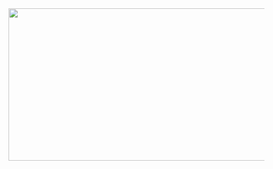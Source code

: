 <a href="https://github.com/devxb/gitanimals">
<img
  src="https://render.gitanimals.org/farms/cyunlee?nocache=12345"
  width="600"
  height="300"
/>
</a>
